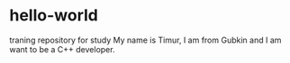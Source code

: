 # hello-world
traning repository for study
My name is Timur, I am from Gubkin and I am want to be a C++ developer.
